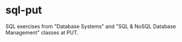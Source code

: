 # sql-put
SQL exercises from "Database Systems" and "SQL & NoSQL Database Management" classes at PUT.
